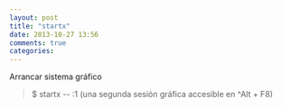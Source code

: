 ```yaml
---
layout: post
title: "startx"
date: 2013-10-27 13:56
comments: true
categories: 
---
```

Arrancar sistema gráfico

>$ startx -- :1 (una segunda sesión gráfica accesible en ^Alt + F8)

